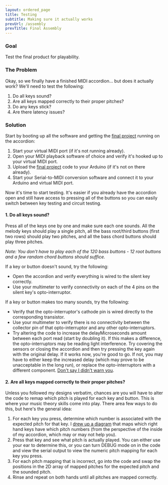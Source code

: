 ```yaml
---
layout: ordered_page
title: Testing
subtitle: Making sure it actually works
prevUrl: /assembly
prevTitle: Final Assembly
---
```


[//]: # (This will be the tutorial for testing the final product.  I'll go over what we're testing and highlight some of the issues I ran into.)

### Goal

Test the final product for playability.

### The Problem

Okay, so we finally have a finished MIDI accordion... but does it actually work?  We'll need to test the following:

1. Do all keys sound?
2. Are all keys mapped correctly to their proper pitches?
3. Do any keys stick?
4. Are there latency issues?

### Solution

Start by booting up all the software and getting the [final project](https://github.com/bvavra/MIDI_Accordion/tree/master/MIDI_Accordion) running on the accordion:

1. Start your virtual MIDI port (if it's not running already).
2. Open your MIDI playback software of choice and verify it's hooked up to your virtual MIDI port.
3. Upload the [final project](https://github.com/bvavra/MIDI_Accordion/tree/master/MIDI_Accordion) code to your Arduino (if it's not on there already).
4. Start your Serial-to-MIDI conversion software and connect it to your Arduino and virtual MIDI port.

Now it's time to start testing.  It's easier if you already have the accordion open and still have access to pressing all of the buttons so you can easily switch between key testing and circuit testing.

#### 1. Do all keys sound?

Press all of the keys one by one and make sure each one sounds.  All the melody keys should play a single pitch, all the bass root/third buttons (first two rows) should play two pitches, and all the bass chord buttons should play three pitches. 

*Note: You don't have to play each of the 120 bass buttons - 12 root buttons and a few random chord buttons should suffice.*

If a key or button doesn't sound, try the following:

- Open the accordion and verify everything is wired to the silent key correctly.
- Use your multimeter to verify connectivity on each of the 4 pins on the silent key's opto-interruptor.

If a key or button makes too many sounds, try the following:

- Verify that the opto-interruptor's cathode pin is wired directly to the corresponding transistor.
- Use your multimeter to verify there is no connectivity between the collector pin of that opto-interruptor and any other opto-interruptors.
- Try altering the code to increase the delayMicroseconds amount between each port read (start by doubling it).  If this makes a difference, the opto-interruptors may be reading light interference.  Try covering the sensors or closing the accordion and then try pressing the key again with the original delay.  If it works now, you're good to go.  If not, you may have to either keep the increased delay (which may prove to be unacceptable in the long run), or replace the opto-interruptors with a different component.  [Don't say I didn't warn you](../opto-interruptor).

#### 2. Are all keys mapped correctly to their proper pitches?

Unless you followed my designs verbatim, chances are you will have to alter the code to remap which pitch is played for each key and button.  This is where your music theory skills come into play.  There area few ways to do this, but here's the general idea:

1. For each key you press, determine which number is associated with the expected pitch for that key.  I [drew up a diagram](https://github.com/bvavra/MIDI_Accordion/blob/master/pdf/design/treble_pitch_mapping.pdf) that maps which right hand keys have which pitch numbers (from the perspective of the inside of my accordion, which may or may not help you).
2. Press that key and see what pitch is actually played.  You can either use your ear to determine this, or you can turn DEBUG mode on in the code and view the serial output to view the numeric pitch mapping for each key you press.
3. For each pitch mapping that is incorrect, go into the code and swap the positions in the 2D array of mapped pitches for the expected pitch and the sounded pitch.
4. Rinse and repeat on both hands until all pitches are mapped correctly.

[//]: # (TODO - maybe include some visual examples)